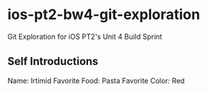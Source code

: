 # ios-pt2-bw4-git-exploration
Git Exploration for iOS PT2's Unit 4 Build Sprint

## Self Introductions

Name: Irtimid
Favorite Food: Pasta
Favorite Color: Red

